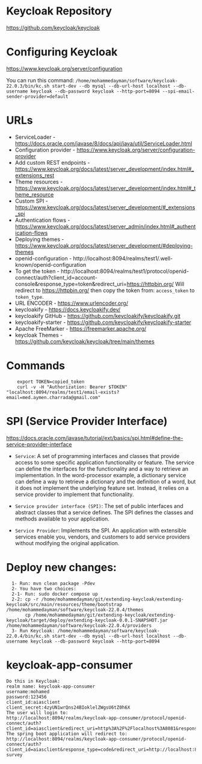 # Keycloak Repository

https://github.com/keycloak/keycloak

# Configuring Keycloak

https://www.keycloak.org/server/configuration

You can run this command: `/home/mohammedayman/software/keycloak-22.0.3/bin/kc.sh start-dev --db mysql --db-url-host localhost --db-username keycloak --db-password keycloak --http-port=8094 --spi-email-sender-provider=default`

# URLs
- ServiceLoader - https://docs.oracle.com/javase/8/docs/api/java/util/ServiceLoader.html
- Configuration provider - https://www.keycloak.org/server/configuration-provider
- Add custom REST endpoints - https://www.keycloak.org/docs/latest/server_development/index.html#_extensions_rest
- Theme resources - https://www.keycloak.org/docs/latest/server_development/index.html#_theme_resource
- Custom SPI - https://www.keycloak.org/docs/latest/server_development/#_extensions_spi
- Authentication flows - https://www.keycloak.org/docs/latest/server_admin/index.html#_authentication-flows
- Deploying themes - https://www.keycloak.org/docs/latest/server_development/#deploying-themes
- openid-configuration - http://localhost:8094/realms/test1/.well-known/openid-configuration
- To get the token - http://localhost:8094/realms/test1/protocol/openid-connect/auth?client_id=account-console&response_type=token&redirect_uri=https://httpbin.org/
  Will redirect to https://httpbin.org/ then copy the token from: `access_token` to `token_type`.
- URL ENCODER - https://www.urlencoder.org/
- keycloakify - https://docs.keycloakify.dev/
- keycloakify GitHub - https://github.com/keycloakify/keycloakify.git
- keycloakify-starter - https://github.com/keycloakify/keycloakify-starter
- Apache FreeMarker - https://freemarker.apache.org/
- keycloak Themes - https://github.com/keycloak/keycloak/tree/main/themes
  
# Commands
		export TOKEN=copied_token
		curl -v -H "Authorization: Bearer $TOKEN" "localhost:8094/realms/test1/email-exists?email=med.aymen.charrada@gmail.com"

# SPI (Service Provider Interface)

https://docs.oracle.com/javase/tutorial/ext/basics/spi.html#define-the-service-provider-interface

- `Service`: A set of programming interfaces and classes that provide access to some specific application functionality or feature. The service can define the interfaces for the functionality and a way to retrieve an implementation. In the word-processor example, a dictionary service can define a way to retrieve a dictionary and the definition of a word, but it does not implement the underlying feature set. Instead, it relies on a service provider to implement that functionality.

- `Service provider interface (SPI)`: The set of public interfaces and abstract classes that a service defines. The SPI defines the classes and methods available to your application.

- `Service Provider`: Implements the SPI. An application with extensible services enable you, vendors, and customers to add service providers without modifying the original application.

# Deploy new changes:

      1- Run: mvn clean package -Pdev
      2- You have two choices:
      2-1- Run: sudo docker compose up
      2-2: cp -r /home/mohammedayman/git/extending-keycloak/extending-keycloak/src/main/resources/theme/bootstrap /home/mohammedayman/software/keycloak-22.0.4/themes
           cp /home/mohammedayman/git/extending-keycloak/extending-keycloak/target/deploy/extending-keycloak-0.0.1-SNAPSHOT.jar /home/mohammedayman/software/keycloak-22.0.4/providers
      3- Run Keycloak: /home/mohammedayman/software/keycloak-22.0.4/bin/kc.sh start-dev --db mysql --db-url-host localhost --db-username keycloak --db-password keycloak --http-port=8094

# keycloak-app-consumer

	Do this in Keycloak:
	realm name: keycloak-app-consumer
	username:mohamed
	password:123456
	client_id:aiasclient
	client_secret:4zyUN1wrQns24BIoklelZWgsU6tZ0h6X
	The user will login to:	
	http://localhost:8094/realms/keycloak-app-consumer/protocol/openid-connect/auth?client_id=aiasclient&redirect_uri=http%3A%2F%2Flocalhost%3A8081&response_type=code&scope=openid+profile+email&state=any
 	The spring boot application will redirect to: 
	http://localhost:8094/realms/keycloak-app-consumer/protocol/openid-connect/auth?client_id=aiasclient&response_type=code&redirect_uri=http://localhost:8081&kc_action=feeling-survey

